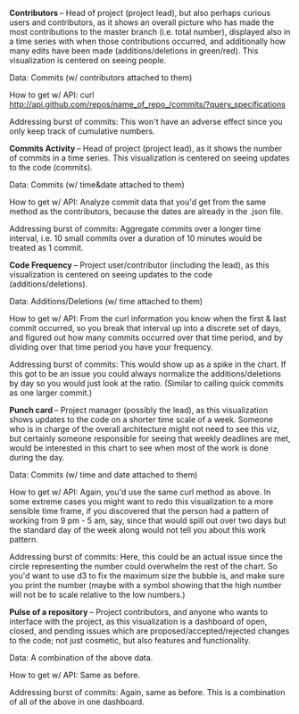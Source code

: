 <b> Contributors </b> – Head of project (project lead), but also perhaps curious users and contributors, as it shows an overall picture who has made the most contributions to the master branch (i.e. total number), displayed also in a time series with when those contributions  occurred, and additionally how many edits have been made (additions/deletions in green/red). This visualization is centered on seeing people.

Data: Commits (w/ contributors attached to them)

How to get w/ API: curl http://api.github.com/repos/name_of_repo_/commits/?query_specifications

Addressing burst of commits: This won't have an adverse effect since you only keep track of cumulative numbers.

<b> Commits Activity </b> – Head of project (project lead), as it shows the number of commits in a time series. This visualization is centered on seeing updates to the code (commits).

Data: Commits (w/ time&date attached to them)

How to get w/ API: Analyze commit data that you'd get from the same method as the contributors, because the dates are already in the .json file.

Addressing burst of commits: Aggregate commits over a longer time interval, i.e. 10 small commits over a duration of 10 minutes would be treated as 1 commit.

<b> Code Frequency </b> – Project user/contributor (including the lead), as this visualization is centered on seeing updates to the code (additions/deletions).

Data: Additions/Deletions (w/ time attached to them)

How to get w/ API: From the curl information you know when the first & last commit occurred, so you break that interval up into a discrete set of days, and figured out how many commits occurred over that time period, and by dividing over that time period you have your frequency.

Addressing burst of commits: This would show up as a spike in the chart. If this got to be an issue you could always normalize the additions/deletions by day so you would just look at the ratio. (Similar to calling quick commits as one larger commit.)

<b> Punch card </b> – Project manager (possibly the lead), as this visualization shows updates to the code on a shorter time scale of a week. Someone who is in charge of the overall architecture might not need to see this viz, but certainly someone responsible for seeing that weekly deadlines are met, would be interested in this chart to see when most of the work is done during the day.

Data: Commits (w/ time and date attached to them)

How to get w/ API: Again, you'd use the same curl method as above. In some extreme cases you might want to redo this visualization to a more sensible time frame, if you discovered that the person had a pattern of working from 9 pm - 5 am, say, since that would spill out over two days but the standard day of the week along would not tell you about this work pattern.

Addressing burst of commits: Here, this could be an actual issue since the circle representing the number could overwhelm the rest of the chart. So you'd want to use d3 to fix the maximum size the bubble is, and make sure you print the number (maybe with a symbol showing that the high number will not be to scale relative to the low numbers.)

<b> Pulse of a repository </b> – Project contributors, and anyone who wants to interface with the project, as this visualization is a dashboard of open, closed, and pending issues which are proposed/accepted/rejected changes to the code; not just cosmetic, but also features and functionality.

Data: A combination of the above data.

How to get w/ API: Same as before.

Addressing burst of commits: Again, same as before. This is a combination of all of the above in one dashboard.
